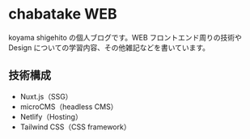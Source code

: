 # chabatake WEB

koyama shigehito の個人ブログです。WEB フロントエンド周りの技術や Design についての学習内容、その他雑記などを書いています。

## 技術構成

- Nuxt.js（SSG）
- microCMS（headless CMS）
- Netlify（Hosting）
- Tailwind CSS（CSS framework）
